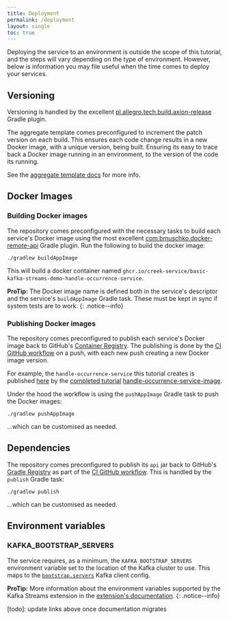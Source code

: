 ```yaml
---
title: Deployment
permalink: /deployment
layout: single
toc: true
---
```


Deploying the service to an environment is outside the scope of this tutorial, and the steps will vary depending on
the type of environment. However, below is information you may file useful when the time comes to deploy your services.

## Versioning

Versioning is handled by the excellent [pl.allegro.tech.build.axion-release][releasePlugin] Gradle plugin.

The aggregate template comes preconfigured to increment the patch version on each build.
This ensures each code change results in a new Docker image, with a unique version, being built.
Ensuring its easy to trace back a Docker image running in an environment, to the version of the code its running.

See the [aggregate template docs][aggTempVersioning] for more info.

## Docker Images

### Building Docker images

The repository comes preconfigured with the necessary tasks to build each service's Docker image using the
most excellent [com.bmuschko.docker-remote-api][dockerPlugin] Gradle plugin. 
Run the following to build the docker image:

```
./gradlew buildAppImage
```

This will build a docker container named `ghcr.io/creek-service/basic-kafka-streams-demo-handle-occurrence-service`.

**ProTip:** The Docker image name is defined both in the service's descriptor and the service's `buildAppImage`
Gradle task. These must be kept in sync if system tests are to work.
{: .notice--info}

### Publishing Docker images

The repository comes preconfigured to publish each service's Docker image back to GitHub's 
[Container Registry][containerReg]. The publishing is done by the [CI GitHub workflow][buildYml] on a push, 
with each new push creating a new Docker image version.

For example, the `handle-occurrence-service` this tutorial creates is published [here][dockerPackage] by the [completed tutorial][demoGh]
[handle-occurrence-service-image].

Under the hood the workflow is using the `pushAppImage` Gradle task to push the Docker images:

```
./gradlew pushAppImage
```

...which can be customised as needed.

## Dependencies

The repository comes preconfigured to publish its `api` jar back to GitHub's [Gradle Registry][ghGradleReg] as
part of the [CI GitHub workflow][buildYml].  This is handled by the `publish` Gradle task:

```
./gradlew publish
```

...which can be customised as needed.

## Environment variables

### KAFKA_BOOTSTRAP_SERVERS

The service requires, as a minimum, the `KAFKA_BOOTSTRAP_SERVERS` environment variable set to the location of the Kafka cluster to use. 
This maps to the [`bootstrap.servers`][bootstrapServersDocs] Kafka client config.

**ProTip:** More information about the environment variables supported by the Kafka Streams extension in the
[extension's documentation][kafkaExtEnvVars].
{: .notice--info}

[ghGradleReg]: https://docs.github.com/en/packages/working-with-a-github-packages-registry/working-with-the-gradle-registry
[dockerPlugin]: https://plugins.gradle.org/plugin/com.bmuschko.docker-remote-api
[releasePlugin]: https://plugins.gradle.org/plugin/pl.allegro.tech.build.axion-release
[ghContainers]: https://docs.github.com/en/packages/working-with-a-github-packages-registry/working-with-the-container-registry
[buildYml]: https://github.com/creek-service/aggregate-template/blob/main/.github/workflows/build.yml
[bootstrapServersDocs]: https://kafka.apache.org/documentation/#producerconfigs_bootstrap.servers
[kafkaExtEnvVars]: https://github.com/creek-service/creek-kafka/tree/main/streams-extension#system-environment-variables
[containerReg]: https://docs.github.com/en/packages/working-with-a-github-packages-registry/working-with-the-container-registry
[demoGh]: https://github.com/creek-service/basic-kafka-streams-demo
[handle-occurrence-service-image]: https://github.com/creek-service/basic-kafka-streams-demo/pkgs/container/basic-kafka-streams-demo-handle-occurrence-service
[aggTempVersioning]: https://www.creekservice.org/aggregate-template/features/versioning
[dockerPackage]: https://github.com/creek-service/basic-kafka-streams-demo/pkgs/container/basic-kafka-streams-demo-handle-occurrence-service
[todo]: update links above once documentation migrates